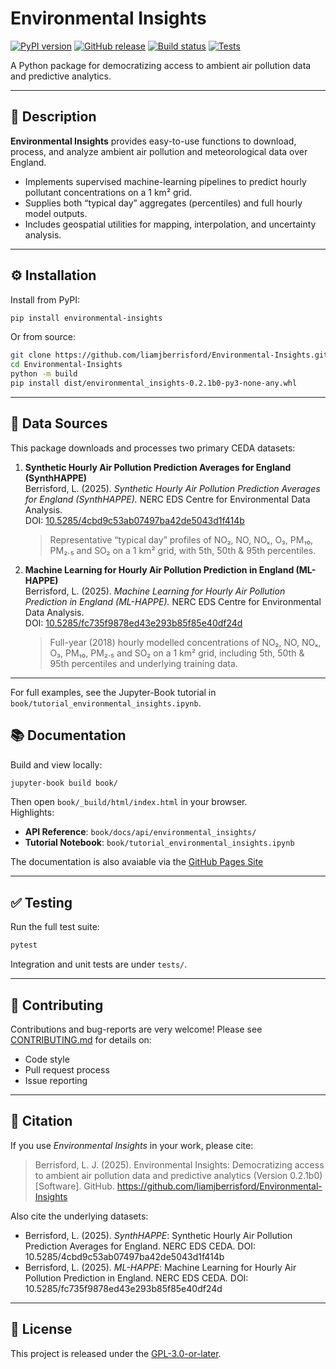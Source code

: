 # Environmental Insights

[![PyPI version](https://img.shields.io/pypi/v/environmental-insights.svg?cacheSeconds=3600)](https://pypi.org/project/environmental-insights)
[![GitHub release](https://img.shields.io/github/v/release/liamjberrisford/Environmental-Insights.svg?sort=semver&cacheSeconds=3600)](https://github.com/liamjberrisford/Environmental-Insights/releases)
[![Build status](https://img.shields.io/github/actions/workflow/status/liamjberrisford/Environmental-Insights/release.yml?branch=main&cacheSeconds=3600)](https://github.com/liamjberrisford/Environmental-Insights/actions)
[![Tests](https://img.shields.io/github/actions/workflow/status/liamjberrisford/Environmental-Insights/testing.yml?branch=main&label=tests&style=flat-square)](https://github.com/liamjberrisford/Environmental-Insights/actions/workflows/testing.yml)



A Python package for democratizing access to ambient air pollution data and predictive analytics.

---

## 📖 Description

**Environmental Insights** provides easy-to-use functions to download, process, and analyze ambient air pollution and meteorological data over England.  
- Implements supervised machine-learning pipelines to predict hourly pollutant concentrations on a 1 km² grid.  
- Supplies both “typical day” aggregates (percentiles) and full hourly model outputs.  
- Includes geospatial utilities for mapping, interpolation, and uncertainty analysis.

---

## ⚙️ Installation

Install from PyPI:

```bash
pip install environmental-insights
```

Or from source:

```bash
git clone https://github.com/liamjberrisford/Environmental-Insights.git
cd Environmental-Insights
python -m build
pip install dist/environmental_insights-0.2.1b0-py3-none-any.whl
```

---

## 📂 Data Sources

This package downloads and processes two primary CEDA datasets:

1. **Synthetic Hourly Air Pollution Prediction Averages for England (SynthHAPPE)**  
   Berrisford, L. (2025). *Synthetic Hourly Air Pollution Prediction Averages for England (SynthHAPPE).* NERC EDS Centre for Environmental Data Analysis.  
   DOI: [10.5285/4cbd9c53ab07497ba42de5043d1f414b](https://dx.doi.org/10.5285/4cbd9c53ab07497ba42de5043d1f414b)  
   > Representative “typical day” profiles of NO₂, NO, NOₓ, O₃, PM₁₀, PM₂.₅ and SO₂ on a 1 km² grid, with 5th, 50th & 95th percentiles.

2. **Machine Learning for Hourly Air Pollution Prediction in England (ML-HAPPE)**  
   Berrisford, L. (2025). *Machine Learning for Hourly Air Pollution Prediction in England (ML-HAPPE).* NERC EDS Centre for Environmental Data Analysis.  
   DOI: [10.5285/fc735f9878ed43e293b85f85e40df24d](https://dx.doi.org/10.5285/fc735f9878ed43e293b85f85e40df24d)  
   > Full-year (2018) hourly modelled concentrations of NO₂, NO, NOₓ, O₃, PM₁₀, PM₂.₅ and SO₂ on a 1 km² grid, including 5th, 50th & 95th percentiles and underlying training data.

---

For full examples, see the Jupyter-Book tutorial in `book/tutorial_environmental_insights.ipynb`.

## 📚 Documentation

Build and view locally:

```bash
jupyter-book build book/
```

Then open `book/_build/html/index.html` in your browser.  
Highlights:

- **API Reference**: `book/docs/api/environmental_insights/`  
- **Tutorial Notebook**: `book/tutorial_environmental_insights.ipynb`

The documentation is also avaiable via the [GitHub Pages Site](https://liamjberrisford.github.io/Environmental-Insights/home_page.html)

---

## ✅ Testing

Run the full test suite:

```bash
pytest
```

Integration and unit tests are under `tests/`.

---

## 🤝 Contributing

Contributions and bug-reports are very welcome! Please see [CONTRIBUTING.md](CONTRIBUTING.md) for details on:

- Code style  
- Pull request process  
- Issue reporting  

---

## 📑 Citation

If you use *Environmental Insights* in your work, please cite:

> Berrisford, L. J. (2025). Environmental Insights: Democratizing access to ambient air pollution data and predictive analytics (Version 0.2.1b0) [Software]. GitHub. https://github.com/liamjberrisford/Environmental-Insights  

Also cite the underlying datasets:

- Berrisford, L. (2025). *SynthHAPPE*: Synthetic Hourly Air Pollution Prediction Averages for England. NERC EDS CEDA. DOI: 10.5285/4cbd9c53ab07497ba42de5043d1f414b  
- Berrisford, L. (2025). *ML-HAPPE*: Machine Learning for Hourly Air Pollution Prediction in England. NERC EDS CEDA. DOI: 10.5285/fc735f9878ed43e293b85f85e40df24d  

---

## 📜 License

This project is released under the [GPL-3.0-or-later](LICENSE).  
